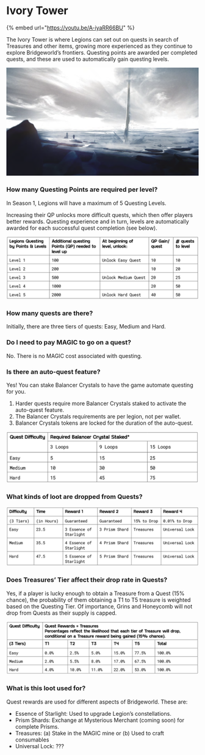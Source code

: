 # Ivory Tower

{% embed url="https://youtu.be/A-iyaRR66BU" %}

The Ivory Tower is where Legions can set out on quests in search of Treasures and other items, growing more experienced as they continue to explore Bridgeworld’s frontiers. Questing points are awarded per completed quests, and these are used to automatically gain questing levels.

![](<../../.gitbook/assets/image (20) (1).png>)

### **How many Questing Points are required per level?**

In Season 1, Legions will have a maximum of 5 Questing Levels.

Increasing their QP unlocks more difficult quests, which then offer players better rewards. Questing experience and in turn, levels are automatically awarded for each successful quest completion (see below).

![](<../../.gitbook/assets/image (9).png>)

### **How many quests are there?**

Initially, there are three tiers of quests: Easy, Medium and Hard.

### **Do I need to pay MAGIC to go on a quest?**

No. There is no MAGIC cost associated with questing.

### **Is there an auto-quest feature?**

Yes! You can stake Balancer Crystals to have the game automate questing for you.

1. Harder quests require more Balancer Crystals staked to activate the auto-quest feature.
2. The Balancer Crystals requirements are per legion, not per wallet.
3. Balancer Crystals tokens are locked for the duration of the auto-quest.

![Note: This requirement is per legion. If you want to send two legions on easy 3 auto-questing loops, you will need to stake and lock 5 x 2 = 10 Balancer Crystals.](<../../.gitbook/assets/image (14).png>)

### **What kinds of loot are dropped from Quests?**

![](../../.gitbook/assets/image.png)

### **Does Treasures’ Tier affect their drop rate in Quests?**

Yes, if a player is lucky enough to obtain a Treasure from a Quest (15% chance), the probability of them obtaining a T1 to T5 treasure is weighted based on the Questing Tier. Of importance, Grins and Honeycomb will not drop from Quests as their supply is capped.

![](<../../.gitbook/assets/image (18).png>)

### **What is this loot used for?**

Quest rewards are used for different aspects of Bridgeworld. These are:

* Essence of Starlight: Used to upgrade Legion’s constellations.
* Prism Shards: Exchange at Mysterious Merchant (coming soon) for complete Prisms.
* Treasures: (a) Stake in the MAGIC mine or (b) Used to craft consumables
* Universal Lock: ???
